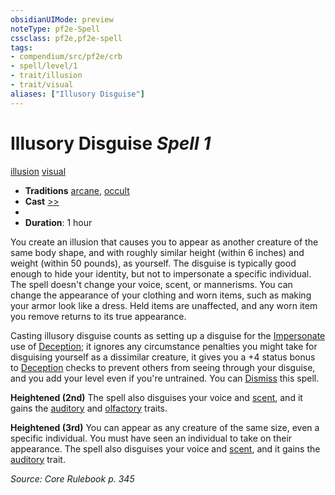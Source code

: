 ```yaml
---
obsidianUIMode: preview
noteType: pf2e-Spell
cssclass: pf2e,pf2e-spell
tags:
- compendium/src/pf2e/crb
- spell/level/1
- trait/illusion
- trait/visual
aliases: ["Illusory Disguise"]
---
```

# Illusory Disguise *Spell 1*   
[illusion](rules/traits/illusion.md "Illusion School Trait")  [visual](rules/traits/visual.md "Visual Effect Trait")  

- **Traditions** [arcane](rules/traits/arcane.md "Arcane Tradition Trait"), [occult](rules/traits/occult.md "Occult Tradition Trait")
- **Cast** [>>](rules/core-rulebook/chapter-9-playing-the-game.md#Actions "Two-Action") 
- 
- **Duration**: 1 hour

You create an illusion that causes you to appear as another creature of the same body shape, and with roughly similar height (within 6 inches) and weight (within 50 pounds), as yourself. The disguise is typically good enough to hide your identity, but not to impersonate a specific individual. The spell doesn't change your voice, scent, or mannerisms. You can change the appearance of your clothing and worn items, such as making your armor look like a dress. Held items are unaffected, and any worn item you remove returns to its true appearance.

Casting illusory disguise counts as setting up a disguise for the [Impersonate](rules/actions/impersonate.md) use of [Deception](compendium/skills.md#Deception); it ignores any circumstance penalties you might take for disguising yourself as a dissimilar creature, it gives you a +4 status bonus to [Deception](compendium/skills.md#Deception) checks to prevent others from seeing through your disguise, and you add your level even if you're untrained. You can [Dismiss](rules/actions/dismiss.md) this spell.

**Heightened (2nd)** The spell also disguises your voice and [scent](rules/abilities/scent.md), and it gains the [auditory](rules/traits/auditory.md "Auditory Effect Trait") and [olfactory](rules/traits/olfactory-b1.md "Olfactory Effect Trait") traits.

**Heightened (3rd)** You can appear as any creature of the same size, even a specific individual. You must have seen an individual to take on their appearance. The spell also disguises your voice and [scent](rules/abilities/scent.md), and it gains the [auditory](rules/traits/auditory.md "Auditory Effect Trait") trait.

*Source: Core Rulebook p. 345*